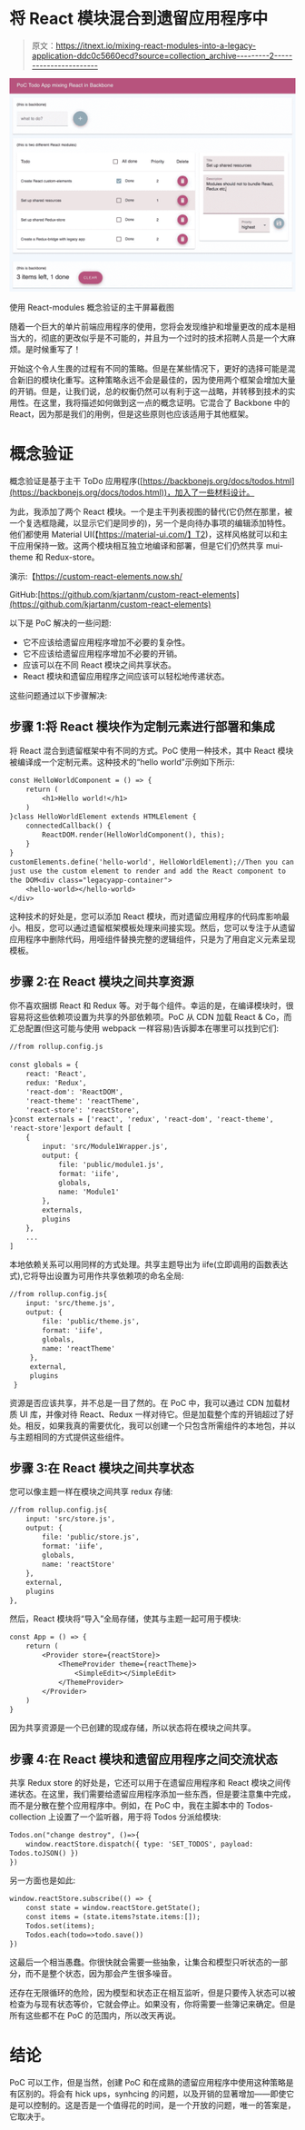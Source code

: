 # 将 React 模块混合到遗留应用程序中

> 原文：<https://itnext.io/mixing-react-modules-into-a-legacy-application-ddc0c5660ecd?source=collection_archive---------2----------------------->

![](img/7a0f53a2ecfd3655ce6d86356c1b4161.png)

使用 React-modules 概念验证的主干屏幕截图

随着一个巨大的单片前端应用程序的使用，您将会发现维护和增量更改的成本是相当大的，彻底的更改似乎是不可能的，并且为一个过时的技术招聘人员是一个大麻烦。是时候重写了！

开始这个令人生畏的过程有不同的策略。但是在某些情况下，更好的选择可能是混合新旧的模块化重写。这种策略永远不会是最佳的，因为使用两个框架会增加大量的开销。但是，让我们说，总的权衡仍然可以有利于这一战略，并转移到技术的实用性。在这里，我将描述如何做到这一点的概念证明。它混合了 Backbone 中的 React，因为那是我们的用例，但是这些原则也应该适用于其他框架。

# 概念验证

概念验证是基于主干 ToDo 应用程序([https://backbonejs.org/docs/todos.html](https://backbonejs.org/docs/todos.html))，加入了一些材料设计。

为此，我添加了两个 React 模块。一个是主干列表视图的替代(它仍然在那里，被一个复选框隐藏，以显示它们是同步的)，另一个是向待办事项的编辑添加特性。他们都使用 Material UI(【https://material-ui.com/】T2)，这样风格就可以和主干应用保持一致。这两个模块相互独立地编译和部署，但是它们仍然共享 mui-theme 和 Redux-store。

演示:【https://custom-react-elements.now.sh/ 

GitHub:[https://github.com/kjartanm/custom-react-elements](https://github.com/kjartanm/custom-react-elements)

以下是 PoC 解决的一些问题:

*   它不应该给遗留应用程序增加不必要的复杂性。
*   它不应该给遗留应用程序增加不必要的开销。
*   应该可以在不同 React 模块之间共享状态。
*   React 模块和遗留应用程序之间应该可以轻松地传递状态。

这些问题通过以下步骤解决:

## 步骤 1:将 React 模块作为定制元素进行部署和集成

将 React 混合到遗留框架中有不同的方式。PoC 使用一种技术，其中 React 模块被编译成一个定制元素。这种技术的“hello world”示例如下所示:

```
const HelloWorldComponent = () => {
    return (
        <h1>Hello world!</h1>
    )
}class HelloWorldElement extends HTMLElement {
    connectedCallback() {
        ReactDOM.render(HelloWorldComponent(), this);
    }
}
customElements.define('hello-world', HelloWorldElement);//Then you can just use the custom element to render and add the React component to the DOM<div class="legacyapp-container">
    <hello-world></hello-world>
</div>
```

这种技术的好处是，您可以添加 React 模块，而对遗留应用程序的代码库影响最小。相反，您可以通过遗留框架模板处理来间接实现。然后，您可以专注于从遗留应用程序中删除代码，用哑组件替换完整的逻辑组件，只是为了用自定义元素呈现模板。

## 步骤 2:在 React 模块之间共享资源

你不喜欢捆绑 React 和 Redux 等。对于每个组件。幸运的是，在编译模块时，很容易将这些依赖项设置为共享的外部依赖项。PoC 从 CDN 加载 React & Co，而汇总配置(但这可能与使用 webpack 一样容易)告诉脚本在哪里可以找到它们:

```
//from rollup.config.js

const globals = {
    react: 'React',
    redux: 'Redux',
    'react-dom': 'ReactDOM',
    'react-theme': 'reactTheme',
    'react-store': 'reactStore',
}const externals = ['react', 'redux', 'react-dom', 'react-theme', 'react-store']export default [
    {
        input: 'src/Module1Wrapper.js',
        output: {
            file: 'public/module1.js',
            format: 'iife',
            globals,
            name: 'Module1'
        },
        externals,
        plugins
    },
    ...
]
```

本地依赖关系可以用同样的方式处理。共享主题导出为 iife(立即调用的函数表达式),它将导出设置为可用作共享依赖项的命名全局:

```
//from rollup.config.js{
    input: 'src/theme.js',
    output: {
        file: 'public/theme.js',
        format: 'iife',
        globals,
        name: 'reactTheme'
     },
     external,
     plugins
 }
```

资源是否应该共享，并不总是一目了然的。在 PoC 中，我可以通过 CDN 加载材质 UI 库，并像对待 React、Redux 一样对待它。但是加载整个库的开销超过了好处。相反，如果我真的需要优化，我可以创建一个只包含所需组件的本地包，并以与主题相同的方式提供这些组件。

## 步骤 3:在 React 模块之间共享状态

您可以像主题一样在模块之间共享 redux 存储:

```
//from rollup.config.js{
    input: 'src/store.js',
    output: {
        file: 'public/store.js',
        format: 'iife',
        globals,
        name: 'reactStore'
    },
    external,
    plugins
},
```

然后，React 模块将“导入”全局存储，使其与主题一起可用于模块:

```
const App = () => {
    return (
        <Provider store={reactStore}>
            <ThemeProvider theme={reactTheme}>
                <SimpleEdit></SimpleEdit>
            </ThemeProvider>
        </Provider>
    )
}
```

因为共享资源是一个已创建的现成存储，所以状态将在模块之间共享。

## 步骤 4:在 React 模块和遗留应用程序之间交流状态

共享 Redux store 的好处是，它还可以用于在遗留应用程序和 React 模块之间传递状态。在这里，我们需要给遗留应用程序添加一些东西，但是要注意集中完成，而不是分散在整个应用程序中。例如，在 PoC 中，我在主脚本中的 Todos-collection 上设置了一个监听器，用于将 Todos 分派给模块:

```
Todos.on("change destroy", ()=>{
    window.reactStore.dispatch({ type: 'SET_TODOS', payload: Todos.toJSON() })
})
```

另一方面也是如此:

```
window.reactStore.subscribe(() => {
    const state = window.reactStore.getState();
    const items = (state.items?state.items:[]);
    Todos.set(items);
    Todos.each(todo=>todo.save())
})
```

这最后一个相当愚蠢。你很快就会需要一些抽象，让集合和模型只听状态的一部分，而不是整个状态，因为那会产生很多噪音。

还存在无限循环的危险，因为模型和状态正在相互监听，但是只要传入状态可以被检查为与现有状态等价，它就会停止。如果没有，你将需要一些簿记来确定。但是所有这些都不在 PoC 的范围内，所以改天再说。

# 结论

PoC 可以工作，但是当然，创建 PoC 和在成熟的遗留应用程序中使用这种策略是有区别的。将会有 hick ups，synhcing 的问题，以及开销的显著增加——即使它是可以控制的。这是否是一个值得花的时间，是一个开放的问题，唯一的答案是，它取决于。